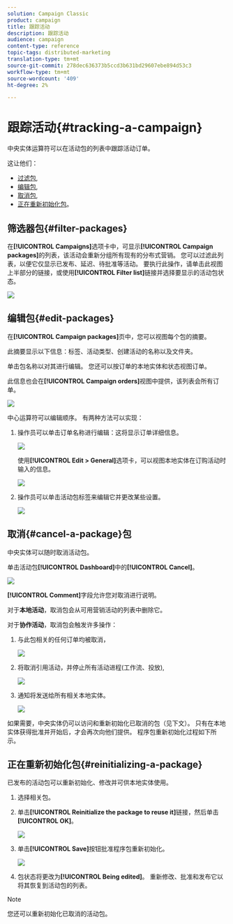 ```yaml
---
solution: Campaign Classic
product: campaign
title: 跟踪活动
description: 跟踪活动
audience: campaign
content-type: reference
topic-tags: distributed-marketing
translation-type: tm+mt
source-git-commit: 278dec636373b5ccd3b631bd29607ebe894d53c3
workflow-type: tm+mt
source-wordcount: '409'
ht-degree: 2%

---
```



# 跟踪活动{#tracking-a-campaign}

中央实体运算符可以在活动包的列表中跟踪活动订单。

这让他们：

* [过滤包](#filter-packages),
* [编辑包](#edit-packages),
* [取消包](#cancel-a-package),
* [正在重新初始化包](#reinitializing-a-package)。

## 筛选器包{#filter-packages}

在&#x200B;**[!UICONTROL Campaigns]**&#x200B;选项卡中，可显示&#x200B;**[!UICONTROL Campaign packages]**&#x200B;的列表，该活动会重新分组所有现有的分布式营销。 您可以过滤此列表，以便它仅显示已发布、延迟、待批准等活动。 要执行此操作，请单击此视图上半部分的链接，或使用&#x200B;**[!UICONTROL Filter list]**&#x200B;链接并选择要显示的活动包状态。

![](assets/mkg_dist_catalog_filter.png)

## 编辑包{#edit-packages}

在&#x200B;**[!UICONTROL Campaign packages]**&#x200B;页中，您可以视图每个包的摘要。

此摘要显示以下信息：标签、活动类型、创建活动的名称以及文件夹。

单击包名称以对其进行编辑。 您还可以按订单的本地实体和状态视图订单。

此信息也会在&#x200B;**[!UICONTROL Campaign orders]**&#x200B;视图中提供，该列表会所有订单。

![](assets/mkg_dist_catalog_op_command_details.png)

中心运算符可以编辑顺序。 有两种方法可以实现：

1. 操作员可以单击订单名称进行编辑：这将显示订单详细信息。

   ![](assets/mkg_dist_catalog_op_command_edit1.png)

   使用&#x200B;**[!UICONTROL Edit > General]**&#x200B;选项卡，可以视图本地实体在订购活动时输入的信息。

   ![](assets/mkg_dist_catalog_op_command_edit1a.png)

1. 操作员可以单击活动包标签来编辑它并更改某些设置。

   ![](assets/mkg_dist_catalog_op_command_edit2.png)

## 取消{#cancel-a-package}包

中央实体可以随时取消活动包。

单击活动包&#x200B;**[!UICONTROL Dashboard]**&#x200B;中的&#x200B;**[!UICONTROL Cancel]**。

![](assets/mkg_dist_cancel_op_from_dashboard.png)

**[!UICONTROL Comment]**&#x200B;字段允许您对取消进行说明。

对于&#x200B;**本地活动**，取消包会从可用营销活动的列表中删除它。

对于&#x200B;**协作活动**，取消包会触发许多操作：

1. 与此包相关的任何订单均被取消，

   ![](assets/mkg_dist_mutual_op_cancelled.png)

1. 将取消引用活动，并停止所有活动进程(工作流、投放),

   ![](assets/mkg_dist_mutual_op_cancelled1.png)

1. 通知将发送给所有相关本地实体。

   ![](assets/mkg_dist_mutual_op_cancelled2.png)

如果需要，中央实体仍可以访问和重新初始化已取消的包（见下文）。 只有在本地实体获得批准并开始后，才会再次向他们提供。 程序包重新初始化过程如下所示。

## 正在重新初始化包{#reinitializing-a-package}

已发布的活动包可以重新初始化、修改并可供本地实体使用。

1. 选择相关包。
1. 单击&#x200B;**[!UICONTROL Reinitialize the package to reuse it]**&#x200B;链接，然后单击&#x200B;**[!UICONTROL OK]**。

   ![](assets/mkg_dist_mutual_op_reinit.png)

1. 单击&#x200B;**[!UICONTROL Save]**&#x200B;按钮批准程序包重新初始化。

   ![](assets/mkg_dist_mutual_op_reinit2.png)

1. 包状态将更改为&#x200B;**[!UICONTROL Being edited]**。 重新修改、批准和发布它以将其恢复到活动包的列表。

>[!NOTE]
>
>您还可以重新初始化已取消的活动包。

